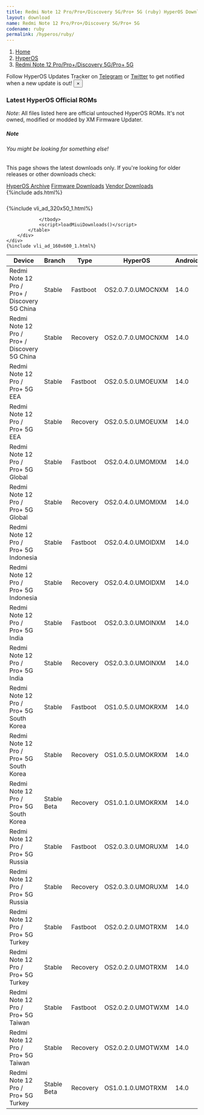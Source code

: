 ```yaml
---
title: Redmi Note 12 Pro/Pro+/Discovery 5G/Pro+ 5G (ruby) HyperOS Downloads
layout: download
name: Redmi Note 12 Pro/Pro+/Discovery 5G/Pro+ 5G
codename: ruby
permalink: /hyperos/ruby/
---
```

<nav aria-label="breadcrumb">
    <ol class="breadcrumb">
        <li class="breadcrumb-item"><a href="/">Home</a></li>
        <li class="breadcrumb-item"><a href="/hyperos/">HyperOS</a></li>
        <li class="breadcrumb-item active" aria-current="page"><a href="/hyperos/ruby/">Redmi Note 12 Pro/Pro+/Discovery 5G/Pro+ 5G</a></li>
    </ol>
</nav>
<div class="alert alert-primary alert-dismissible fade show" role="alert">
    Follow HyperOS Updates Tracker on <a href="https://t.me/MIUIUpdatesTracker" class="alert-link">Telegram</a>
     or <a href="https://twitter.com/MiFwUpdater" class="alert-link">Twitter</a> to get notified when a new update is out!
    <button type="button" class="close" data-dismiss="alert" aria-label="Close">
        <span aria-hidden="true">&times;</span>
    </button>
</div>

### Latest HyperOS Official ROMs
*Note*: All files listed here are official untouched HyperOS ROMs. It's not owned, modified or modded by XM Firmware Updater.
<div class="card">
  <div class="card-body">
    <h5 class="card-title">Note</h5>
    <h6 class="card-subtitle mb-2 text-muted">You might be looking for something else!</h6>
    <p class="card-text">This page shows the latest downloads only.
     If you're looking for older releases or other downloads check:</p>
    <a href="/archive/hyperos/ruby/" class="card-link">HyperOS Archive</a>
    <a href="/firmware/ruby/" class="card-link">Firmware Downloads</a>
    <a href="/vendor/ruby/" class="card-link">Vendor Downloads</a>
  </div>
</div>
{%include ads.html%}
<div class="row justify-content-center">
    <div class="col-10">
        <div class="table-responsive-md" style="margin-top: 25px;">
            {%include vli_ad_320x50_1.html%}
            <table id="miui" class="display dt-responsive nowrap compact table table-striped table-hover table-sm">
                <thead class="thead-dark">
                    <tr>
                        <th data-ref="device">Device</th>
                        <th data-ref="branch">Branch</th>
                        <th data-ref="type">Type</th>
                        <th data-ref="miui">HyperOS</th>
                        <th data-ref="android">Android</th>
                        <th data-ref="size">Size</th>
                        <th data-ref="size">Date</th>
                        <th data-ref="link">Link</th>
                    </tr>
                </thead>
                <tbody>
                <tr><td>Redmi Note 12 Pro / Pro+ / Discovery 5G China</td><td>Stable</td><td>Fastboot</td><td>OS2.0.7.0.UMOCNXM</td><td>14.0</td><td>7.0 GB</td><td>2025-07-16</td><td><a href="/hyperos/ruby/stable/OS2.0.7.0.UMOCNXM/">Download</a></td></tr>
<tr><td>Redmi Note 12 Pro / Pro+ / Discovery 5G China</td><td>Stable</td><td>Recovery</td><td>OS2.0.7.0.UMOCNXM</td><td>14.0</td><td>5.7 GB</td><td>2025-07-23</td><td><a href="/hyperos/ruby/stable/OS2.0.7.0.UMOCNXM/">Download</a></td></tr>
<tr><td>Redmi Note 12 Pro / Pro+ 5G EEA</td><td>Stable</td><td>Fastboot</td><td>OS2.0.5.0.UMOEUXM</td><td>14.0</td><td>6.9 GB</td><td>2025-06-19</td><td><a href="/hyperos/ruby/stable/OS2.0.5.0.UMOEUXM/">Download</a></td></tr>
<tr><td>Redmi Note 12 Pro / Pro+ 5G EEA</td><td>Stable</td><td>Recovery</td><td>OS2.0.5.0.UMOEUXM</td><td>14.0</td><td>5.2 GB</td><td>2025-06-25</td><td><a href="/hyperos/ruby/stable/OS2.0.5.0.UMOEUXM/">Download</a></td></tr>
<tr><td>Redmi Note 12 Pro / Pro+ 5G Global</td><td>Stable</td><td>Fastboot</td><td>OS2.0.4.0.UMOMIXM</td><td>14.0</td><td>7.2 GB</td><td>2025-06-17</td><td><a href="/hyperos/ruby/stable/OS2.0.4.0.UMOMIXM/">Download</a></td></tr>
<tr><td>Redmi Note 12 Pro / Pro+ 5G Global</td><td>Stable</td><td>Recovery</td><td>OS2.0.4.0.UMOMIXM</td><td>14.0</td><td>5.0 GB</td><td>2025-06-23</td><td><a href="/hyperos/ruby/stable/OS2.0.4.0.UMOMIXM/">Download</a></td></tr>
<tr><td>Redmi Note 12 Pro / Pro+ 5G Indonesia</td><td>Stable</td><td>Fastboot</td><td>OS2.0.4.0.UMOIDXM</td><td>14.0</td><td>6.8 GB</td><td>2025-07-21</td><td><a href="/hyperos/ruby/stable/OS2.0.4.0.UMOIDXM/">Download</a></td></tr>
<tr><td>Redmi Note 12 Pro / Pro+ 5G Indonesia</td><td>Stable</td><td>Recovery</td><td>OS2.0.4.0.UMOIDXM</td><td>14.0</td><td>5.0 GB</td><td>2025-07-30</td><td><a href="/hyperos/ruby/stable/OS2.0.4.0.UMOIDXM/">Download</a></td></tr>
<tr><td>Redmi Note 12 Pro / Pro+ 5G India</td><td>Stable</td><td>Fastboot</td><td>OS2.0.3.0.UMOINXM</td><td>14.0</td><td>6.1 GB</td><td>2025-07-16</td><td><a href="/hyperos/ruby/stable/OS2.0.3.0.UMOINXM/">Download</a></td></tr>
<tr><td>Redmi Note 12 Pro / Pro+ 5G India</td><td>Stable</td><td>Recovery</td><td>OS2.0.3.0.UMOINXM</td><td>14.0</td><td>4.8 GB</td><td>2025-07-23</td><td><a href="/hyperos/ruby/stable/OS2.0.3.0.UMOINXM/">Download</a></td></tr>
<tr><td>Redmi Note 12 Pro / Pro+ 5G South Korea</td><td>Stable</td><td>Fastboot</td><td>OS1.0.5.0.UMOKRXM</td><td>14.0</td><td>6.7 GB</td><td>2025-03-07</td><td><a href="/hyperos/ruby/stable/OS1.0.5.0.UMOKRXM/">Download</a></td></tr>
<tr><td>Redmi Note 12 Pro / Pro+ 5G South Korea</td><td>Stable</td><td>Recovery</td><td>OS1.0.5.0.UMOKRXM</td><td>14.0</td><td>4.9 GB</td><td>2025-03-17</td><td><a href="/hyperos/ruby/stable/OS1.0.5.0.UMOKRXM/">Download</a></td></tr>
<tr><td>Redmi Note 12 Pro / Pro+ 5G South Korea</td><td>Stable Beta</td><td>Recovery</td><td>OS1.0.1.0.UMOKRXM</td><td>14.0</td><td>4.8 GB</td><td>2024-03-01</td><td><a href="/hyperos/ruby/stable beta/OS1.0.1.0.UMOKRXM/">Download</a></td></tr>
<tr><td>Redmi Note 12 Pro / Pro+ 5G Russia</td><td>Stable</td><td>Fastboot</td><td>OS2.0.3.0.UMORUXM</td><td>14.0</td><td>7.1 GB</td><td>2025-07-21</td><td><a href="/hyperos/ruby/stable/OS2.0.3.0.UMORUXM/">Download</a></td></tr>
<tr><td>Redmi Note 12 Pro / Pro+ 5G Russia</td><td>Stable</td><td>Recovery</td><td>OS2.0.3.0.UMORUXM</td><td>14.0</td><td>5.0 GB</td><td>2025-07-30</td><td><a href="/hyperos/ruby/stable/OS2.0.3.0.UMORUXM/">Download</a></td></tr>
<tr><td>Redmi Note 12 Pro / Pro+ 5G Turkey</td><td>Stable</td><td>Fastboot</td><td>OS2.0.2.0.UMOTRXM</td><td>14.0</td><td>6.5 GB</td><td>2025-07-21</td><td><a href="/hyperos/ruby/stable/OS2.0.2.0.UMOTRXM/">Download</a></td></tr>
<tr><td>Redmi Note 12 Pro / Pro+ 5G Turkey</td><td>Stable</td><td>Recovery</td><td>OS2.0.2.0.UMOTRXM</td><td>14.0</td><td>5.0 GB</td><td>2025-07-30</td><td><a href="/hyperos/ruby/stable/OS2.0.2.0.UMOTRXM/">Download</a></td></tr>
<tr><td>Redmi Note 12 Pro / Pro+ 5G Taiwan</td><td>Stable</td><td>Fastboot</td><td>OS2.0.2.0.UMOTWXM</td><td>14.0</td><td>6.3 GB</td><td>2025-07-21</td><td><a href="/hyperos/ruby/stable/OS2.0.2.0.UMOTWXM/">Download</a></td></tr>
<tr><td>Redmi Note 12 Pro / Pro+ 5G Taiwan</td><td>Stable</td><td>Recovery</td><td>OS2.0.2.0.UMOTWXM</td><td>14.0</td><td>4.8 GB</td><td>2025-07-30</td><td><a href="/hyperos/ruby/stable/OS2.0.2.0.UMOTWXM/">Download</a></td></tr>
<tr><td>Redmi Note 12 Pro / Pro+ 5G Turkey</td><td>Stable Beta</td><td>Recovery</td><td>OS1.0.1.0.UMOTRXM</td><td>14.0</td><td>4.7 GB</td><td>2024-03-18</td><td><a href="/hyperos/ruby/stable beta/OS1.0.1.0.UMOTRXM/">Download</a></td></tr>

                </tbody>
                <script>loadMiuiDownloads()</script>
            </table>
        </div>
    </div>
    {%include vli_ad_160x600_1.html%}
</div>
